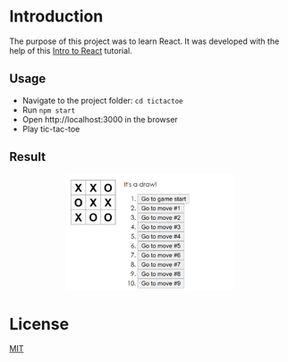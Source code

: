 # Introduction

The purpose of this project was to learn React. It was developed with the help of this [Intro to React](https://reactjs.org/tutorial/tutorial.html) tutorial.

## Usage

- Navigate to the project folder: `cd tictactoe`
- Run `npm start`
- Open http://localhost:3000 in the browser
- Play tic-tac-toe

## Result

<p align="center">
  <img src="screenclip.png"  width="300" >
</p>

# License

[MIT](https://choosealicense.com/licenses/mit/)